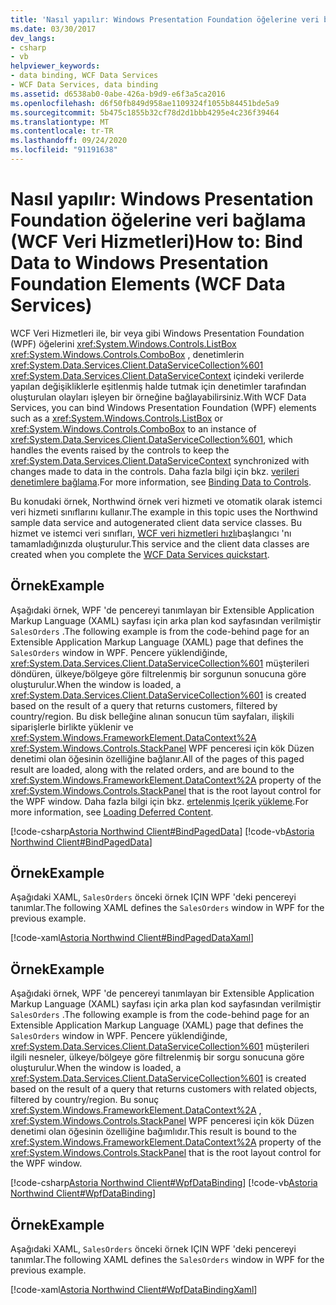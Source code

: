 ```yaml
---
title: 'Nasıl yapılır: Windows Presentation Foundation öğelerine veri bağlama (WCF Veri Hizmetleri)'
ms.date: 03/30/2017
dev_langs:
- csharp
- vb
helpviewer_keywords:
- data binding, WCF Data Services
- WCF Data Services, data binding
ms.assetid: d6538ab0-0abe-426a-b9d9-e6f3a5ca2016
ms.openlocfilehash: d6f50fb849d958ae1109324f1055b84451bde5a9
ms.sourcegitcommit: 5b475c1855b32cf78d2d1bbb4295e4c236f39464
ms.translationtype: MT
ms.contentlocale: tr-TR
ms.lasthandoff: 09/24/2020
ms.locfileid: "91191638"
---
```

# <a name="how-to-bind-data-to-windows-presentation-foundation-elements-wcf-data-services"></a><span data-ttu-id="94ad4-102">Nasıl yapılır: Windows Presentation Foundation öğelerine veri bağlama (WCF Veri Hizmetleri)</span><span class="sxs-lookup"><span data-stu-id="94ad4-102">How to: Bind Data to Windows Presentation Foundation Elements (WCF Data Services)</span></span>

<span data-ttu-id="94ad4-103">WCF Veri Hizmetleri ile, bir veya gibi Windows Presentation Foundation (WPF) öğelerini <xref:System.Windows.Controls.ListBox> <xref:System.Windows.Controls.ComboBox> , denetimlerin <xref:System.Data.Services.Client.DataServiceCollection%601> <xref:System.Data.Services.Client.DataServiceContext> içindeki verilerde yapılan değişikliklerle eşitlenmiş halde tutmak için denetimler tarafından oluşturulan olayları işleyen bir örneğine bağlayabilirsiniz.</span><span class="sxs-lookup"><span data-stu-id="94ad4-103">With WCF Data Services, you can bind Windows Presentation Foundation (WPF) elements such as a <xref:System.Windows.Controls.ListBox> or <xref:System.Windows.Controls.ComboBox> to an instance of <xref:System.Data.Services.Client.DataServiceCollection%601>, which handles the events raised by the controls to keep the <xref:System.Data.Services.Client.DataServiceContext> synchronized with changes made to data in the controls.</span></span> <span data-ttu-id="94ad4-104">Daha fazla bilgi için bkz. [verileri denetimlere bağlama](binding-data-to-controls-wcf-data-services.md).</span><span class="sxs-lookup"><span data-stu-id="94ad4-104">For more information, see [Binding Data to Controls](binding-data-to-controls-wcf-data-services.md).</span></span>  
  
 <span data-ttu-id="94ad4-105">Bu konudaki örnek, Northwind örnek veri hizmeti ve otomatik olarak istemci veri hizmeti sınıflarını kullanır.</span><span class="sxs-lookup"><span data-stu-id="94ad4-105">The example in this topic uses the Northwind sample data service and autogenerated client data service classes.</span></span> <span data-ttu-id="94ad4-106">Bu hizmet ve istemci veri sınıfları, [WCF veri hizmetleri hızlı](quickstart-wcf-data-services.md)başlangıcı 'nı tamamladığınızda oluşturulur.</span><span class="sxs-lookup"><span data-stu-id="94ad4-106">This service and the client data classes are created when you complete the [WCF Data Services quickstart](quickstart-wcf-data-services.md).</span></span>  
  
## <a name="example"></a><span data-ttu-id="94ad4-107">Örnek</span><span class="sxs-lookup"><span data-stu-id="94ad4-107">Example</span></span>  

 <span data-ttu-id="94ad4-108">Aşağıdaki örnek, WPF 'de pencereyi tanımlayan bir Extensible Application Markup Language (XAML) sayfası için arka plan kod sayfasından verilmiştir `SalesOrders` .</span><span class="sxs-lookup"><span data-stu-id="94ad4-108">The following example is from the code-behind page for an Extensible Application Markup Language (XAML) page that defines the `SalesOrders` window in WPF.</span></span> <span data-ttu-id="94ad4-109">Pencere yüklendiğinde, <xref:System.Data.Services.Client.DataServiceCollection%601> müşterileri döndüren, ülkeye/bölgeye göre filtrelenmiş bir sorgunun sonucuna göre oluşturulur.</span><span class="sxs-lookup"><span data-stu-id="94ad4-109">When the window is loaded, a <xref:System.Data.Services.Client.DataServiceCollection%601> is created based on the result of a query that returns customers, filtered by country/region.</span></span> <span data-ttu-id="94ad4-110">Bu disk belleğine alınan sonucun tüm sayfaları, ilişkili siparişlerle birlikte yüklenir ve <xref:System.Windows.FrameworkElement.DataContext%2A> <xref:System.Windows.Controls.StackPanel> WPF penceresi için kök Düzen denetimi olan öğesinin özelliğine bağlanır.</span><span class="sxs-lookup"><span data-stu-id="94ad4-110">All of the pages of this paged result are loaded, along with the related orders, and are bound to the <xref:System.Windows.FrameworkElement.DataContext%2A> property of the <xref:System.Windows.Controls.StackPanel> that is the root layout control for the WPF window.</span></span> <span data-ttu-id="94ad4-111">Daha fazla bilgi için bkz. [ertelenmiş Içerik yükleme](loading-deferred-content-wcf-data-services.md).</span><span class="sxs-lookup"><span data-stu-id="94ad4-111">For more information, see [Loading Deferred Content](loading-deferred-content-wcf-data-services.md).</span></span>  
  
 [!code-csharp[Astoria Northwind Client#BindPagedData](../../../../samples/snippets/csharp/VS_Snippets_Misc/astoria_northwind_client/cs/customerorderswpf3.xaml.cs#bindpageddata)]
 [!code-vb[Astoria Northwind Client#BindPagedData](../../../../samples/snippets/visualbasic/VS_Snippets_Misc/astoria_northwind_client/vb/customerorderswpf3.xaml.vb#bindpageddata)]  
  
## <a name="example"></a><span data-ttu-id="94ad4-112">Örnek</span><span class="sxs-lookup"><span data-stu-id="94ad4-112">Example</span></span>  

 <span data-ttu-id="94ad4-113">Aşağıdaki XAML, `SalesOrders` önceki örnek IÇIN WPF 'deki pencereyi tanımlar.</span><span class="sxs-lookup"><span data-stu-id="94ad4-113">The following XAML defines the `SalesOrders` window in WPF for the previous example.</span></span>  
  
 [!code-xaml[Astoria Northwind Client#BindPagedDataXaml](../../../../samples/snippets/visualbasic/VS_Snippets_Misc/astoria_northwind_client/vb/customerorderswpf3.xaml#bindpageddataxaml)]  
  
## <a name="example"></a><span data-ttu-id="94ad4-114">Örnek</span><span class="sxs-lookup"><span data-stu-id="94ad4-114">Example</span></span>  

 <span data-ttu-id="94ad4-115">Aşağıdaki örnek, WPF 'de pencereyi tanımlayan bir Extensible Application Markup Language (XAML) sayfası için arka plan kod sayfasından verilmiştir `SalesOrders` .</span><span class="sxs-lookup"><span data-stu-id="94ad4-115">The following example is from the code-behind page for an Extensible Application Markup Language (XAML) page that defines the `SalesOrders` window in WPF.</span></span> <span data-ttu-id="94ad4-116">Pencere yüklendiğinde, <xref:System.Data.Services.Client.DataServiceCollection%601> müşterileri ilgili nesneler, ülkeye/bölgeye göre filtrelenmiş bir sorgu sonucuna göre oluşturulur.</span><span class="sxs-lookup"><span data-stu-id="94ad4-116">When the window is loaded, a <xref:System.Data.Services.Client.DataServiceCollection%601> is created based on the result of a query that returns customers with related objects, filtered by country/region.</span></span> <span data-ttu-id="94ad4-117">Bu sonuç <xref:System.Windows.FrameworkElement.DataContext%2A> , <xref:System.Windows.Controls.StackPanel> WPF penceresi için kök Düzen denetimi olan öğesinin özelliğine bağımlıdır.</span><span class="sxs-lookup"><span data-stu-id="94ad4-117">This result is bound to the <xref:System.Windows.FrameworkElement.DataContext%2A> property of the <xref:System.Windows.Controls.StackPanel> that is the root layout control for the WPF window.</span></span>  
  
 [!code-csharp[Astoria Northwind Client#WpfDataBinding](../../../../samples/snippets/csharp/VS_Snippets_Misc/astoria_northwind_client/cs/customerorderswpf.xaml.cs#wpfdatabinding)]
 [!code-vb[Astoria Northwind Client#WpfDataBinding](../../../../samples/snippets/visualbasic/VS_Snippets_Misc/astoria_northwind_client/vb/customerorderswpf.xaml.vb#wpfdatabinding)]  
  
## <a name="example"></a><span data-ttu-id="94ad4-118">Örnek</span><span class="sxs-lookup"><span data-stu-id="94ad4-118">Example</span></span>  

 <span data-ttu-id="94ad4-119">Aşağıdaki XAML, `SalesOrders` önceki örnek IÇIN WPF 'deki pencereyi tanımlar.</span><span class="sxs-lookup"><span data-stu-id="94ad4-119">The following XAML defines the `SalesOrders` window in WPF for the previous example.</span></span>  
  
 [!code-xaml[Astoria Northwind Client#WpfDataBindingXaml](../../../../samples/snippets/visualbasic/VS_Snippets_Misc/astoria_northwind_client/vb/customerorderswpf.xaml#wpfdatabindingxaml)]
